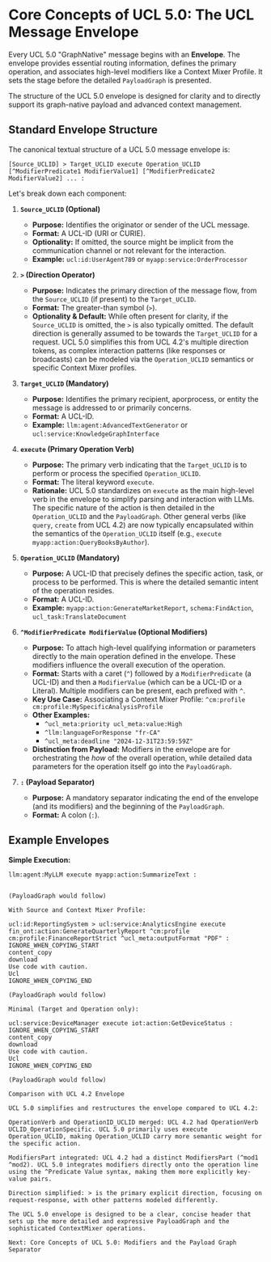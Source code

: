 # Core Concepts of UCL 5.0: The UCL Message Envelope

Every UCL 5.0 "GraphNative" message begins with an **Envelope**. The envelope provides essential routing information, defines the primary operation, and associates high-level modifiers like a Context Mixer Profile. It sets the stage before the detailed `PayloadGraph` is presented.

The structure of the UCL 5.0 envelope is designed for clarity and to directly support its graph-native payload and advanced context management.

## Standard Envelope Structure

The canonical textual structure of a UCL 5.0 message envelope is:

`[Source_UCLID] > Target_UCLID execute Operation_UCLID [^ModifierPredicate1 ModifierValue1] [^ModifierPredicate2 ModifierValue2] ... :`

Let's break down each component:

1.  **`Source_UCLID` (Optional)**
    *   **Purpose:** Identifies the originator or sender of the UCL message.
    *   **Format:** A UCL-ID (URI or CURIE).
    *   **Optionality:** If omitted, the source might be implicit from the communication channel or not relevant for the interaction.
    *   **Example:** `ucl:id:UserAgent789` or `myapp:service:OrderProcessor`

2.  **`>` (Direction Operator)**
    *   **Purpose:** Indicates the primary direction of the message flow, from the `Source_UCLID` (if present) to the `Target_UCLID`.
    *   **Format:** The greater-than symbol (`>`).
    *   **Optionality & Default:** While often present for clarity, if the `Source_UCLID` is omitted, the `>` is also typically omitted. The default direction is generally assumed to be towards the `Target_UCLID` for a request. UCL 5.0 simplifies this from UCL 4.2's multiple direction tokens, as complex interaction patterns (like responses or broadcasts) can be modeled via the `Operation_UCLID` semantics or specific Context Mixer profiles.

3.  **`Target_UCLID` (Mandatory)**
    *   **Purpose:** Identifies the primary recipient, aporprocess, or entity the message is addressed to or primarily concerns.
    *   **Format:** A UCL-ID.
    *   **Example:** `llm:agent:AdvancedTextGenerator` or `ucl:service:KnowledgeGraphInterface`

4.  **`execute` (Primary Operation Verb)**
    *   **Purpose:** The primary verb indicating that the `Target_UCLID` is to perform or process the specified `Operation_UCLID`.
    *   **Format:** The literal keyword `execute`.
    *   **Rationale:** UCL 5.0 standardizes on `execute` as the main high-level verb in the envelope to simplify parsing and interaction with LLMs. The specific nature of the action is then detailed in the `Operation_UCLID` and the `PayloadGraph`. Other general verbs (like `query`, `create` from UCL 4.2) are now typically encapsulated within the semantics of the `Operation_UCLID` itself (e.g., `execute myapp:action:QueryBooksByAuthor`).

5.  **`Operation_UCLID` (Mandatory)**
    *   **Purpose:** A UCL-ID that precisely defines the specific action, task, or process to be performed. This is where the detailed semantic intent of the operation resides.
    *   **Format:** A UCL-ID.
    *   **Example:** `myapp:action:GenerateMarketReport`, `schema:FindAction`, `ucl_task:TranslateDocument`

6.  **`^ModifierPredicate ModifierValue` (Optional Modifiers)**
    *   **Purpose:** To attach high-level qualifying information or parameters directly to the main operation defined in the envelope. These modifiers influence the overall execution of the operation.
    *   **Format:** Starts with a caret (`^`) followed by a `ModifierPredicate` (a UCL-ID) and then a `ModifierValue` (which can be a UCL-ID or a Literal). Multiple modifiers can be present, each prefixed with `^`.
    *   **Key Use Case:** Associating a Context Mixer Profile: `^cm:profile cm:profile:MySpecificAnalysisProfile`
    *   **Other Examples:**
        *   `^ucl_meta:priority ucl_meta:value:High`
        *   `^llm:languageForResponse "fr-CA"`
        *   `^ucl_meta:deadline "2024-12-31T23:59:59Z"`
    *   **Distinction from Payload:** Modifiers in the envelope are for orchestrating the *how* of the overall operation, while detailed data parameters for the operation itself go into the `PayloadGraph`.

7.  **`:` (Payload Separator)**
    *   **Purpose:** A mandatory separator indicating the end of the envelope (and its modifiers) and the beginning of the `PayloadGraph`.
    *   **Format:** A colon (`:`).

## Example Envelopes

**Simple Execution:**
```ucl
llm:agent:MyLLM execute myapp:action:SummarizeText :


(PayloadGraph would follow)

With Source and Context Mixer Profile:

ucl:id:ReportingSystem > ucl:service:AnalyticsEngine execute fin_ont:action:GenerateQuarterlyReport ^cm:profile cm:profile:FinanceReportStrict ^ucl_meta:outputFormat "PDF" :
IGNORE_WHEN_COPYING_START
content_copy
download
Use code with caution.
Ucl
IGNORE_WHEN_COPYING_END

(PayloadGraph would follow)

Minimal (Target and Operation only):

ucl:service:DeviceManager execute iot:action:GetDeviceStatus :
IGNORE_WHEN_COPYING_START
content_copy
download
Use code with caution.
Ucl
IGNORE_WHEN_COPYING_END

(PayloadGraph would follow)

Comparison with UCL 4.2 Envelope

UCL 5.0 simplifies and restructures the envelope compared to UCL 4.2:

OperationVerb and OperationID_UCLID merged: UCL 4.2 had OperationVerb UCLID_OperationSpecific. UCL 5.0 primarily uses execute Operation_UCLID, making Operation_UCLID carry more semantic weight for the specific action.

ModifiersPart integrated: UCL 4.2 had a distinct ModifiersPart (^mod1 ^mod2). UCL 5.0 integrates modifiers directly onto the operation line using the ^Predicate Value syntax, making them more explicitly key-value pairs.

Direction simplified: > is the primary explicit direction, focusing on request-response, with other patterns modeled differently.

The UCL 5.0 envelope is designed to be a clear, concise header that sets up the more detailed and expressive PayloadGraph and the sophisticated ContextMixer operations.

Next: Core Concepts of UCL 5.0: Modifiers and the Payload Graph Separator

